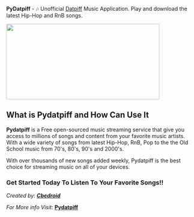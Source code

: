 
**PyDatpiff**   -   🎶 Unofficial [Datpiff](https://www.datpiff.com) Music Application. Play and download the latest Hip-Hop and RnB songs.

<img src="https://user-images.githubusercontent.com/54720725/96840060-f872ab80-1417-11eb-93ac-c964217b98b1.png"  width="90%" height="200">

## What is Pydatpiff and How Can Use It

**Pydatpiff** is a Free open-sourced music streaming service that give you access to millions of songs and content from your favorite music artists. With a wide variety of songs from latest Hip-Hop, RnB, Pop to the the Old School music from 70's, 80's, 90's and 2000's. 
 
 With over thousands of new songs added weekly, Pydatpiff is the best choice for streaming music on all of your devices.


### Get Started Today To Listen To Your Favorite Songs!! 

*Created by: [**Cbedroid**](https://github.com/cbedroid)*

*For More info Visit*: [**Pydatpiff**](https://github.com/cbedroid/pydatpiff) 
